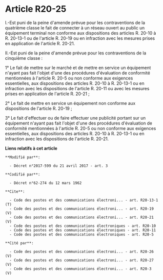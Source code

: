 # Article R20-25

I.-Est puni de la peine d'amende prévue pour les contraventions de la quatrième classe le fait de connecter à un réseau
ouvert au public un équipement terminal non conforme aux dispositions des articles R. 20-10 à R. 20-13-1 ou de l'article R.
20-19 ou en infraction avec les mesures prises en application de l'article R. 20-21. 

II.-Est puni de la peine d'amende prévue pour les contraventions de la cinquième classe : 

1° Le fait de mettre sur le marché et de mettre en service un équipement n'ayant pas fait l'objet d'une des procédures
d'évaluation de conformité mentionnées à l'article R. 20-5 ou non conforme aux exigences essentielles, aux dispositions des
articles R. 20-10 à R. 20-13-1 ou en infraction avec les dispositions de l'article R. 20-11 ou avec les mesures prises en
application de l'article R. 20-21 ; 

2° Le fait de mettre en service un équipement non conforme aux dispositions de l'article R. 20-19 ; 

3° Le fait d'effectuer ou de faire effectuer une publicité portant sur un équipement n'ayant pas fait l'objet d'une des
procédures d'évaluation de conformité mentionnées à l'article R. 20-5 ou non conforme aux exigences essentielles, aux
dispositions des articles R. 20-10 à R. 20-13-1 ou en infraction avec les dispositions de l'article R. 20-21.

**Liens relatifs à cet article**

	**Modifié par**:

	  - Décret n°2017-599 du 21 avril 2017 - art. 3

	**Codifié par**:

	  - Décret n°62-274 du 12 mars 1962

	**Cite**:

	  - Code des postes et des communications électroni... - art. R20-13-1 (T)
	  - Code des postes et des communications électroni... - art. R20-19 (V)
	  - Code des postes et des communications électroni... - art. R20-21 (V)
	  - Code des postes et des communications électroniques - art. R20-10
	  - Code des postes et des communications électroniques - art. R20-11
	  - Code des postes et des communications électroniques - art. R20-5

	**Cité par**:

	  - Code des postes et des communications électroni... - art. R20-26 (V)
	  - Code des postes et des communications électroni... - art. R20-27 (V)
	  - Code des postes et des communications électroni... - art. R20-3 (V)
